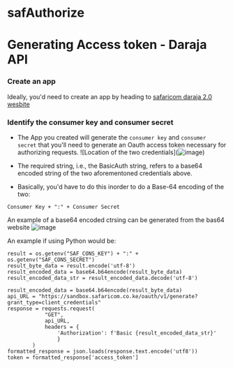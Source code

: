 # safAuthorize

<h1>Generating Access token - Daraja API</h1>

### Create an app
Ideally, you'd need to create an app by heading to [safaricom daraja 2.0 wesbite](https://developer.safaricom.co.ke/MyApps/)

### Identify the consumer key and consumer secret
* The App you created will generate the `consumer key` and `consumer secret` that you'll need to generate an Oauth access token necessary for authorizing requests.
![Location of the two credentials](![image](![image](https://github.com/BaronKimaru/safAuthorize/assets/16536231/86314dfb-5f85-4527-bc6f-5c476cada68e)
))

* The required string, i.e., the BasicAuth string, refers to a base64 encoded string of the two aforementoned credentials above.
  
* Basically, you'd have to do this inorder to do a Base-64 encoding of the two:
```
Consumer Key + ":" + Consumer Secret
```
An example of a base64 encoded ctrsing can be generated from the bas64 website
![image](![image](https://github.com/BaronKimaru/safAuthorize/assets/16536231/a6737a3d-1957-4872-b479-49960c3c09be))

An example if using Python would be:
```
result = os.getenv("SAF_CONS_KEY") + ":" + os.getenv("SAF_CONS_SECRET")
result_byte_data = result.encode('utf-8')
result_encoded_data = base64.b64encode(result_byte_data)
result_encoded_data_str = result_encoded_data.decode('utf-8')

result_encoded_data = base64.b64encode(result_byte_data)
api_URL = "https://sandbox.safaricom.co.ke/oauth/v1/generate?grant_type=client_credentials"
response = requests.request(
            "GET", 
            api_URL,
            headers = {
                'Authorization': f'Basic {result_encoded_data_str}'
                }
        )
formatted_response = json.loads(response.text.encode('utf8'))
token = formatted_response['access_token']
```
